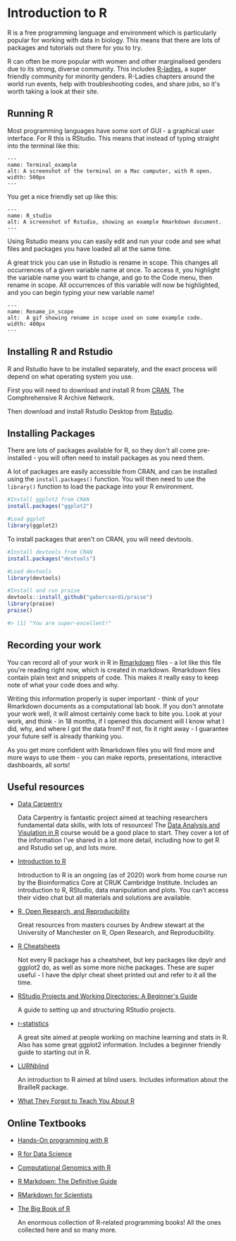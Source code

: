# Introduction to R

R is a free programming language and environment which is particularly popular for working with data in biology.
This means that there are lots of packages and tutorials out there for you to try.

R can often be more popular with women and other marginalised genders due to its strong, diverse community.
This includes [R-ladies](https://rladies.org/), a super friendly community for minority genders.
R-Ladies chapters around the world run events, help with troubleshooting codes, and share jobs, so it's worth taking a look at their site.

## Running R

Most programming languages have some sort of GUI - a graphical user interface. For R this is RStudio.
This means that instead of typing straight into the terminal like this:

```{figure} ../assets/images/Terminal_example.png
---
name: Terminal_example
alt: A screenshot of the terminal on a Mac computer, with R open.
width: 500px
---
```

You get a nice friendly set up like this:

```{figure} ../assets/images/RStudio_example.png
---
name: R_studio
alt: A screenshot of Rstudio, showing an example Rmarkdown document.
---
```

Using Rstudio means you can easily edit and run your code and see what files and packages you have loaded all at the same time.

A great trick you can use in Rstudio is rename in scope.
This changes all occurrences of a given variable name at once.
To access it, you highlight the variable name you want to change, and go to the Code menu, then rename in scope.
All occurrences of this variable will now be highlighted, and you can begin typing your new variable name!

```{figure} ../assets/images/rename_in_scope.gif
---
name: Rename_in_scope
alt:  A gif showing rename in scope used on some example code.
width: 400px
---
```

## Installing R and Rstudio

R and Rstudio have to be installed separately, and the exact process will depend on what operating system you use.

First you will need to download and install R from [CRAN](https://www.stats.bris.ac.uk/R/), The Comphrehensive R Archive Network.

Then download and install Rstudio Desktop from [Rstudio](https://www.rstudio.com/products/rstudio/download/).

## Installing Packages

There are lots of packages available for R, so they don't all come pre-installed - you will often need to install packages as you need them.

A lot of packages are easily accessible from CRAN, and can be installed using the ```install.packages()``` function.
You will then need to use the ```library()``` function to load the package into your R environment.

```r
#Install ggplot2 from CRAN
install.packages("ggplot2")

#Load ggplot
library(ggplot2)
```

To install packages that aren't on CRAN, you will need devtools.

```r
#Install devtools from CRAN
install.packages("devtools")

#Load devtools
library(devtools)

#Install and run praise
devtools::install_github("gaborcsardi/praise")
library(praise)
praise()

#> [1] "You are super-excellent!"
```

## Recording your work

You can record all of your work in R in [Rmarkdown](https://rmarkdown.rstudio.com/lesson-1.html) files - a lot like this file you're reading right now, which is created in markdown.
Rmarkdown files contain plain text and snippets of code. This makes it really easy to keep note of what your code does and why.

Writing this information properly is super important - think of your Rmarkdown documents as a computational lab book.
If you don't annotate your work well, it will almost certainly come back to bite you. Look at your work, and think - in 18 months, if I opened this document will I know what I did, why, and where I got the data from?
If not, fix it right away - I guarantee your future self is already thanking you.

As you get more confident with Rmarkdown files you will find more and more ways to use them - you can make reports, presentations, interactive dashboards, all sorts!

## Useful resources

* [Data Carpentry](https://datacarpentry.org/lessons/)

    Data Carpentry is fantastic project aimed at teaching researchers fundamental data skills, with lots of resources!
    The [Data Analysis and Visulation in R](https://datacarpentry.org/R-ecology-lesson/index.html) course would be a good place to start.
    They cover a lot of the information I've shared in a lot more detail, including how to get R and Rstudio set up, and lots more.

* [Introduction to R](https://bioinformatics-core-shared-training.github.io/r-intro/index.html)

    Introduction to R is an ongoing (as of 2020) work from home course run by the Bioinformatics Core at CRUK Cambridge Institute.
    Includes an introduction to R, RStudio, data manipulation and plots.
    You can’t access their video chat but all materials and solutions are available.

* [R, Open Research, and Reproducibility](https://r-openresearch-reproducibility.netlify.app/)

    Great resources from masters courses by Andrew stewart at the University of Manchester on R, Open Research, and Reproducibility.

* [R Cheatsheets](https://rstudio.com/resources/cheatsheets/)

    Not every R package has a cheatsheet, but key packages like dpylr and ggplot2 do, as well as some more niche packages.
    These are super useful - I have the dplyr cheat sheet printed out and refer to it all the time.

* [RStudio Projects and Working Directories: A Beginner's Guide](https://martinctc.github.io/blog/rstudio-projects-and-working-directories-a-beginner's-guide/)

    A guide to setting up and structuring RStudio projects.

* [r-statistics](http://r-statistics.co/R-Tutorial.html)

    A great site aimed at people working on machine learning and stats in R. Also has some great ggplot2 information.
    Includes a beginner friendly guide to starting out in R.

* [LURNblind](https://r-resources.massey.ac.nz/LURNblind/LURNBlindch2.html#x4-50002)

    An introduction to R aimed at blind users. Includes information about the BrailleR package.

* [What They Forgot to Teach You About R](https://rstats.wtf/index.html)
  
## Online Textbooks

* [Hands-On programming with R](https://rstudio-education.github.io/hopr/)
* [R for Data Science](https://r4ds.had.co.nz/)
* [Computational Genomics with R](https://compgenomr.github.io/book/)
* [R Markdown: The Definitive Guide](https://bookdown.org/yihui/rmarkdown/)
* [RMarkdown for Scientists](https://rmd4sci.njtierney.com/)
* [The Big Book of R](https://www.bigbookofr.com/index.html)

    An enormous collection of R-related programming books! 
    All the ones collected here and so many more.
